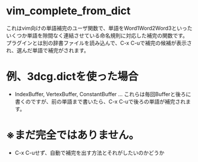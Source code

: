 # vim_complete_from_dict
これはvim向けの単語補完のユーザ関数で、単語をWord1Word2Word3といったいくつか単語を隙間なく連結させている命名規則に対応した補完の関数です。
プラグインとは別の辞書ファイルを読み込んで、C-x C-uで補完の候補が表示され、選んだ単語で補完がされます。

# 例、3dcg.dictを使った場合

* IndexBuffer, VertexBuffer, ConstantBuffer ... これらは毎回Bufferと後ろに書くのですが、前の単語まで書いたら、C-x C-uで後ろの単語が補完されます。

# ※まだ完全ではありません。

* C-x C-uせず、自動で補完を出す方法とそれがしたいのかどうか
